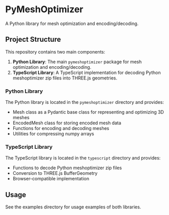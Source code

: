 # PyMeshOptimizer

A Python library for mesh optimization and encoding/decoding.

## Project Structure

This repository contains two main components:

1. **Python Library**: The main `pymeshoptimizer` package for mesh optimization and encoding/decoding.
2. **TypeScript Library**: A TypeScript implementation for decoding Python meshoptimizer zip files into THREE.js geometries.

### Python Library

The Python library is located in the `pymeshoptimizer` directory and provides:

- Mesh class as a Pydantic base class for representing and optimizing 3D meshes
- EncodedMesh class for storing encoded mesh data
- Functions for encoding and decoding meshes
- Utilities for compressing numpy arrays

### TypeScript Library

The TypeScript library is located in the `typescript` directory and provides:

- Functions to decode Python meshoptimizer zip files
- Conversion to THREE.js BufferGeometry
- Browser-compatible implementation

## Usage

See the examples directory for usage examples of both libraries.